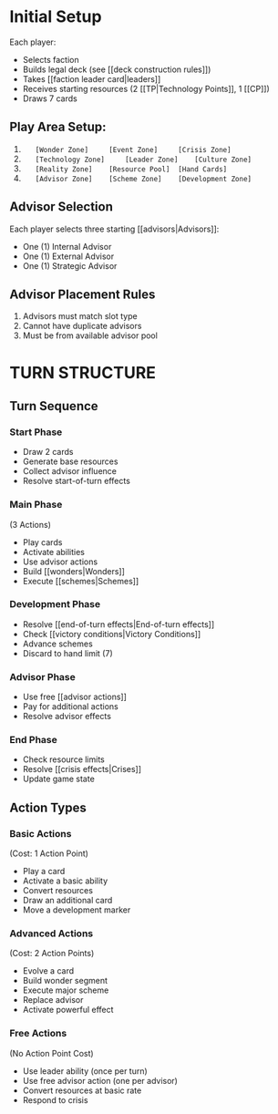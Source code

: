 # Initial Setup

Each player:
* Selects faction
* Builds legal deck (see [[deck construction rules]])
* Takes [[faction leader card|leaders]]
* Receives starting resources (2 [[TP|Technology Points]], 1 [[CP]])
* Draws 7 cards

## Play Area Setup:

1. `   [Wonder Zone]     [Event Zone]     [Crisis Zone]`
2. `   [Technology Zone]     [Leader Zone]    [Culture Zone]`
3. `   [Reality Zone]    [Resource Pool]  [Hand Cards]`
4. `   [Advisor Zone]    [Scheme Zone]    [Development Zone]`

## Advisor Selection

Each player selects three starting [[advisors|Advisors]]:

* One (1) Internal Advisor
* One (1) External Advisor
* One (1) Strategic Advisor

## Advisor Placement Rules

1. Advisors must match slot type
2. Cannot have duplicate advisors
3. Must be from available advisor pool

# TURN STRUCTURE
##  Turn Sequence
### Start Phase
* Draw 2 cards
* Generate base resources
* Collect advisor influence
* Resolve start-of-turn effects

### Main Phase
(3 Actions)
* Play cards
* Activate abilities
* Use advisor actions
* Build [[wonders|Wonders]]
* Execute [[schemes|Schemes]]

### Development Phase
* Resolve [[end-of-turn effects|End-of-turn effects]]
* Check [[victory conditions|Victory Conditions]]
* Advance schemes
* Discard to hand limit (7)

### Advisor Phase
* Use free [[advisor actions]]
* Pay for additional actions
* Resolve advisor effects

### End Phase
* Check resource limits
* Resolve [[crisis effects|Crises]]
* Update game state

## Action Types

### Basic Actions
(Cost: 1 Action Point)
* Play a card
* Activate a basic ability
* Convert resources
* Draw an additional card
* Move a development marker

### Advanced Actions
(Cost: 2 Action Points)
* Evolve a card
* Build wonder segment
* Execute major scheme
* Replace advisor
* Activate powerful effect

### Free Actions
(No Action Point Cost)
* Use leader ability (once per turn)
* Use free advisor action (one per advisor)
* Convert resources at basic rate
* Respond to crisis
